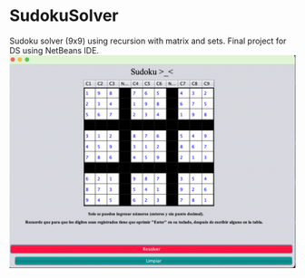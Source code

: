 # SudokuSolver
Sudoku solver (9x9) using recursion with matrix and sets. Final project for DS using NetBeans IDE. 
<img src="tableroSudoku.png"/>
